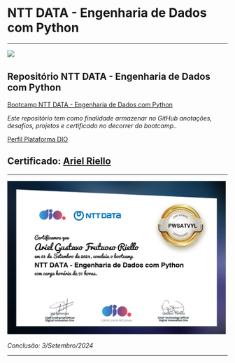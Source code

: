 # **NTT DATA - Engenharia de Dados com Python**

---

<p><img src="https://hermes.dio.me/tracks/2a3a2d2b-7de7-457c-b4df-dcd327eae9eb.png" width=300px/></p>

## Repositório NTT DATA - Engenharia de Dados com Python

[Bootcamp NTT DATA - Engenharia de Dados com Python](https://web.dio.me/track/engenharia-dados-python)

*Este repositório tem como finalidade armazenar no GitHub anotações, desafios, projetos e certificado no decorrer do bootcamp..*

[Perfil Plataforma DIO](https://web.dio.me/users/riello_programmer)

## Certificado: [Ariel Riello](https://hermes.dio.me/certificates/PWSATVYL.pdf)

---

<img src="https://raw.githubusercontent.com/ArielRiello/Certificados_Ariel_Riello/main/00_img/NTT_DATA.png" width=500px/>

*Conclusão: 3/Setembro/2024*

---